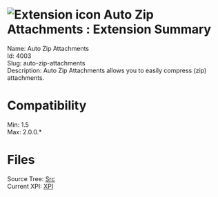 # ![Extension icon](https://addons.thunderbird.net/static/img/addon-icons/default-64.png) Auto Zip Attachments : Extension Summary

Name: Auto Zip Attachments  
Id: 4003  
Slug: auto-zip-attachments  
Description: Auto Zip Attachments allows you to easily compress (zip) attachments.
  

# Compatibility
Min: 1.5  
Max: 2.0.0.*  

# Files

Source Tree: [Src](C:/Dev/Thunderbird/ThunderKdB/xall/xOther/4003-auto-zip-attachments/src)  
Current XPI: [XPI](C:/Dev/Thunderbird/ThunderKdB/xall/xOther/4003-auto-zip-attachments/xpi)  



